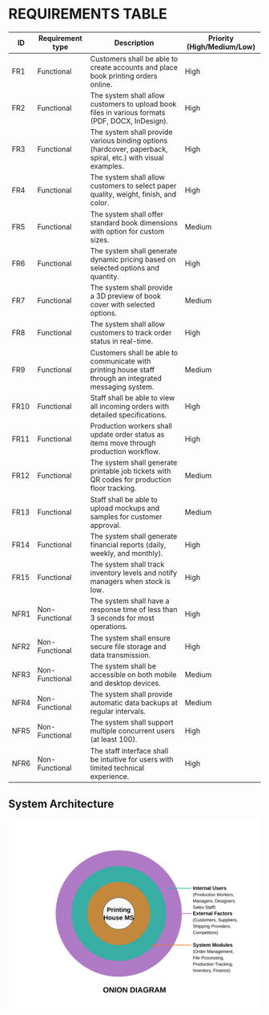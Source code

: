 # REQUIREMENTS TABLE

| ID | Requirement type | Description | Priority (High/Medium/Low) |
|----|------------------|-------------|----------------------------|
| FR1 | Functional | Customers shall be able to create accounts and place book printing orders online. | High |
| FR2 | Functional | The system shall allow customers to upload book files in various formats (PDF, DOCX, InDesign). | High |
| FR3 | Functional | The system shall provide various binding options (hardcover, paperback, spiral, etc.) with visual examples. | High |
| FR4 | Functional | The system shall allow customers to select paper quality, weight, finish, and color. | High |
| FR5 | Functional | The system shall offer standard book dimensions with option for custom sizes. | Medium |
| FR6 | Functional | The system shall generate dynamic pricing based on selected options and quantity. | High |
| FR7 | Functional | The system shall provide a 3D preview of book cover with selected options. | Medium |
| FR8 | Functional | The system shall allow customers to track order status in real-time. | High |
| FR9 | Functional | Customers shall be able to communicate with printing house staff through an integrated messaging system. | Medium |
| FR10 | Functional | Staff shall be able to view all incoming orders with detailed specifications. | High |
| FR11 | Functional | Production workers shall update order status as items move through production workflow. | High |
| FR12 | Functional | The system shall generate printable job tickets with QR codes for production floor tracking. | Medium |
| FR13 | Functional | Staff shall be able to upload mockups and samples for customer approval. | Medium |
| FR14 | Functional | The system shall generate financial reports (daily, weekly, and monthly). | High |
| FR15 | Functional | The system shall track inventory levels and notify managers when stock is low. | High |
| NFR1 | Non-Functional | The system shall have a response time of less than 3 seconds for most operations. | High |
| NFR2 | Non-Functional | The system shall ensure secure file storage and data transmission. | High |
| NFR3 | Non-Functional | The system shall be accessible on both mobile and desktop devices. | Medium |
| NFR4 | Non-Functional | The system shall provide automatic data backups at regular intervals. | Medium |
| NFR5 | Non-Functional | The system shall support multiple concurrent users (at least 100). | High |
| NFR6 | Non-Functional | The staff interface shall be intuitive for users with limited technical experience. | High |


## System Architecture
![Onion Diagram](onion-diagram.svg)

